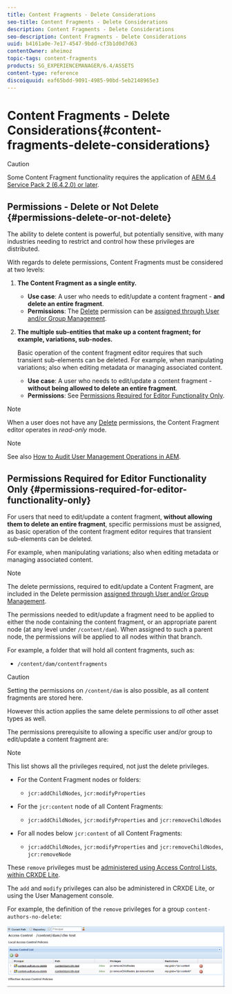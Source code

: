 ```yaml
---
title: Content Fragments - Delete Considerations
seo-title: Content Fragments - Delete Considerations
description: Content Fragments - Delete Considerations
seo-description: Content Fragments - Delete Considerations
uuid: b4161a0e-7e17-4547-9bdd-cf3b1d0d7d63
contentOwner: aheimoz
topic-tags: content-fragments
products: SG_EXPERIENCEMANAGER/6.4/ASSETS
content-type: reference
discoiquuid: eaf65bdd-9091-4985-90bd-5eb2148965e3
---
```


# Content Fragments - Delete Considerations{#content-fragments-delete-considerations}

>[!CAUTION]
>
>Some Content Fragment functionality requires the application of [AEM 6.4 Service Pack 2 (6.4.2.0) or later](/help/release-notes/sp-release-notes.md).

## Permissions - Delete or Not Delete {#permissions-delete-or-not-delete}

The ability to delete content is powerful, but potentially sensitive, with many industries needing to restrict and control how these privileges are distributed.

With regards to delete permissions, Content Fragments must be considered at two levels:

1. **The Content Fragment as a single entity.**

    * **Use case**: A user who needs to edit/update a content fragment - **and delete an entire fragment**. 
    * **Permissions**: The [Delete](/help/sites-administering/security.md#actions) permission can be [assigned through User and/or Group Management](/help/sites-administering/security.md#managing-permissions).

1. **The multiple sub-entities that make up a content fragment; for example, variations, sub-nodes.**

   Basic operation of the content fragment editor requires that such transient sub-elements can be deleted. For example, when manipulating variations; also when editing metadata or managing associated content.

    * **Use case**: A user who needs to edit/update a content fragment - **without being allowed to delete an entire fragment**.
    * **Permissions**: See [Permissions Required for Editor Functionality Only](content-fragments-delete.md#permissions-required-for-editor-functionality-only).

>[!NOTE]
>
>When a user does not have any [Delete](/help/sites-administering/security.md#actions) permissions, the Content Fragment editor operates in *read-only* mode.

>[!NOTE]
>
>See also [How to Audit User Management Operations in AEM](/help/sites-administering/audit-user-management-operations.md).

## Permissions Required for Editor Functionality Only {#permissions-required-for-editor-functionality-only}

For users that need to edit/update a content fragment, **without allowing them to delete an entire fragment**, specific permissions must be assigned, as basic operation of the content fragment editor requires that transient sub-elements can be deleted.

For example, when manipulating variations; also when editing metadata or managing associated content.

>[!NOTE]
>
>The delete permissions, required to edit/update a Content Fragment, are included in the Delete permission [assigned through User and/or Group Management](/help/sites-administering/security.md#managing-permissions).

The permissions needed to edit/update a fragment need to be applied to either the node containing the content fragment, or an appropriate parent node (at any level under `/content/dam`). When assigned to such a parent node, the permissions will be applied to all nodes within that branch.

For example, a folder that will hold all content fragments, such as:

* `/content/dam/contentfragments`

>[!CAUTION]
>
>Setting the permissions on `/content/dam` is also possible, as all content fragments are stored here.
>
>However this action applies the same delete permissions to *all* other asset types as well.

The permissions prerequisite to allowing a specific user and/or group to edit/update a content fragment are:

>[!NOTE]
>
>This list shows all the privileges required, not just the delete privileges.

* For the Content Fragment nodes or folders:

    * `jcr:addChildNodes`, `jcr:modifyProperties`

* For the `jcr:content` node of all Content Fragments: 

    * `jcr:addChildNodes`, `jcr:modifyProperties` and `jcr:removeChildNodes`

* For all nodes below `jcr:content` of all Content Fragments:

    * `jcr:addChildNodes`, `jcr:modifyProperties` and `jcr:removeChildNodes`, `jcr:removeNode`

These `remove` privileges must be [administered using Access Control Lists, within CRXDE Lite](/help/sites-administering/user-group-ac-admin.md#access-right-management).

The `add` and `modify` privileges can also be administered in CRXDE Lite, or using the User Management console.

For example, the definition of the `remove` privileges for a group `content-authors-no-delete`:

![](assets/cf-delete-03.png)

